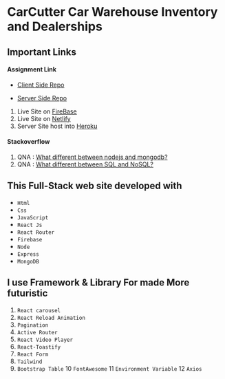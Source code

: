 # CarCutter  Car Warehouse Inventory and Dealerships

## Important Links 
 #### Assignment Link

 - [Client Side Repo](https://github.com/ProgrammingHeroWC4/warehouse-management-client-side-techtobit)

 - [Server Side Repo](https://github.com/ProgrammingHeroWC4/warehouse-management-server-side-techtobit)


 1. Live Site on [FireBase](https://warehouse-2e28c.web.app/)
 2.  Live Site on [Netlify](https://musing-edison-6e5b4e.netlify.app/)
 3. Server Site host into [Heroku](https://dry-caverns-12353.herokuapp.com/inventory)
 #### Stackoverflow
 1. QNA : [What different between nodejs and mongodb?](https://stackoverflow.com/questions/72143846/what-different-between-nodejs-and-mongodb?noredirect=1#comment127469972_72143846)
 1. QNA : [What different between SQL and NoSQL?](https://stackoverflow.com/questions/72145555/what-is-the-core-differnt-between-nosql-vs-sql)

## This Full-Stack web site developed with 
- `Html`
- `Css`
- `JavaScript`
- `React Js`
- `React Router`
- `Firebase`
- `Node`
- `Express`
- `MongoDB`
## I use Framework & Library For made More futuristic
1. `React carousel`
2. `React Reload Animation`
3. `Pagination`
4. `Active Router`
5. `React Video Player`
6. `React-Toastify` 
7. `React Form`
8. `Tailwind`
9. `Bootstrap Table` 
10 `FontAwesome`
11 `Environment Variable`
12 `Axios`